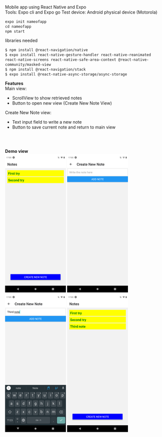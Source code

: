 Mobile app using React Native and Expo  
Tools: Expo cli and Expo go
Test device: Android physical device (Motorola)

```
expo init nameofapp
cd nameofapp
npm start 
```


libraries needed  
```
$ npm install @react-navigation/native
$ expo install react-native-gesture-handler react-native-reanimated react-native-screens react-native-safe-area-context @react-native-community/masked-view
$ npm install @react-navigation/stack
$ expo install @react-native-async-storage/async-storage
```


**Features**  
Main view:    
   - ScrollView to show retrieved notes
   - Button to open new view (Create New Note View)
   
Create New Note view:  
  - Text input field to write a new note
  - Button to save current note and return to main view
  
<br />
<br />

**Demo view**  
<img src="Screenshot-1.png" width=200 />  <img src="Screenshot-2.png" width=200 />  <img src="Screenshot-3.png" width=200 />  <img src="Screenshot-4.png" width=200 />



